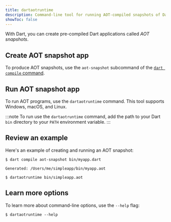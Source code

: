 ```yaml
---
title: dartaotruntime
description: Command-line tool for running AOT-compiled snapshots of Dart code.
showToc: false
---
```


With Dart, you can create pre-compiled Dart applications called *AOT snapshots*.

## Create AOT snapshot app

To produce AOT snapshots, use the `aot-snapshot` subcommand of the
[`dart compile` command][dart compile].

## Run AOT snapshot app

To run AOT programs, use the `dartaotruntime` command.
This tool supports Windows, macOS, and Linux.

:::note
To run use the `dartaotruntime` command,
add the path to your Dart `bin` directory to your `PATH` environment variable.
:::

[dart compile]: /tools/dart-compile

## Review an example

Here's an example of creating and running an AOT snapshot:

```console
$ dart compile aot-snapshot bin/myapp.dart
```

```console
Generated: /Users/me/simpleapp/bin/myapp.aot
```

```console
$ dartaotruntime bin/simpleapp.aot
```

## Learn more options

To learn more about command-line options, use the `--help` flag:

```console
$ dartaotruntime --help
```
